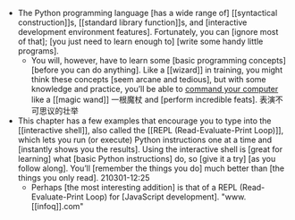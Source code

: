 - The Python programming language [has a wide range of] [[syntactical construction]]s, [[standard library function]]s, and [interactive development environment features]. Fortunately, you can [ignore most of that]; [you just need to learn enough to] [write some handy little programs].
    - You will, however, have to learn some [basic programming concepts] [before you can do anything]. Like a [[wizard]] in training, you might think these concepts [seem arcane and tedious], but with some knowledge and practice, you’ll be able to [command your computer]([[command]]) like a [[magic wand]] 一根魔杖 and [perform incredible feats]. 表演不可思议的壮举
- This chapter has a few examples that encourage you to type into the [[interactive shell]], also called the [[REPL (Read-Evaluate-Print Loop)]], which lets you run (or execute) Python instructions one at a time and [instantly shows you the results]. Using the interactive shell is [great for learning] what [basic Python instructions] do, so [give it a try] [as you follow along]. You’ll [remember the things you do] much better than [the things you only read].
210301-12:25
    - Perhaps [the most interesting addition] is that of a REPL (Read-Evaluate-Print Loop) for [JavaScript development]. "www.[[infoq]].com"
